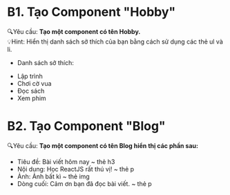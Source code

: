 # B1. Tạo Component "Hobby"

🔍Yêu cầu:
**Tạo một component có tên Hobby.**<br>
💡Hint: Hiển thị danh sách sở thích của bạn bằng cách sử dụng các thẻ ul và li.

- Danh sách sở thích:

* Lập trình
* Chơi cờ vua
* Đọc sách
* Xem phim

# B2. Tạo Component "Blog"

🔍Yêu cầu:
**Tạo một component có tên Blog hiển thị các phần sau:**

- Tiêu đề: Bài viết hôm nay ~ thẻ h3
- Nội dung: Học ReactJS rất thú vị! ~ thẻ p
- Ảnh: Ảnh bất kì ~ thẻ img
- Dòng cuối: Cảm ơn bạn đã đọc bài viết. ~ thẻ p
